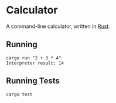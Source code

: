 # Calculator #

A command-line calculator, written in [Rust](https://www.rust-lang.org).

## Running ##

```console
cargo run "2 + 3 * 4"
Interpreter result: 14
```

## Running Tests ##

```console
cargo test
```
